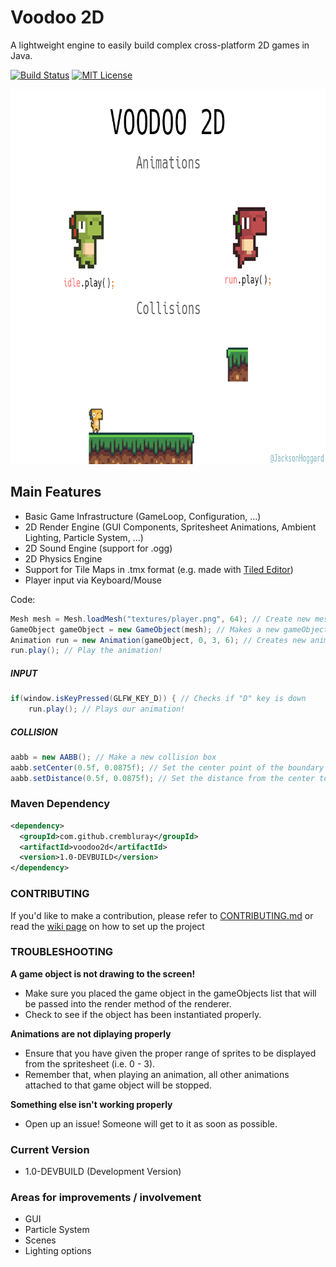 # Voodoo 2D
A lightweight engine to easily build complex cross-platform 2D games in Java.

[![Build Status](https://img.shields.io/travis/jacksonhoggard/voodoo2d/master?style=flat-square)](https://travis-ci.com/crembluray/voodoo2d)
[![MIT License](https://img.shields.io/github/license/jacksonhoggard/voodoo2d?style=flat-square)](https://github.com/jacksonhoggard/voodoo2d/blob/master/LICENSE)

<p align="center">
    <img width="800" height="600" src="https://raw.githubusercontent.com/JacksonHoggard/JacksonHoggard.github.io/main/images/voodoo2d-canvas.gif">
</p>

## Main Features

* Basic Game Infrastructure (GameLoop, Configuration, ...)
* 2D Render Engine (GUI Components, Spritesheet Animations, Ambient Lighting, Particle System, ...)
* 2D Sound Engine (support for .ogg)
* 2D Physics Engine
* Support for Tile Maps in .tmx format (e.g. made with [Tiled Editor](http://www.mapeditor.org/))
* Player input via Keyboard/Mouse

Code:
```java
Mesh mesh = Mesh.loadMesh("textures/player.png", 64); // Create new mesh with size of 64x64 pixels
GameObject gameObject = new GameObject(mesh); // Makes a new gameObject from mesh
Animation run = new Animation(gameObject, 0, 3, 6); // Creates new animation with frames 0 - 3 at 6 fps
run.play(); // Play the animation!
```

##### INPUT
```java
if(window.isKeyPressed(GLFW_KEY_D)) { // Checks if "D" key is down
    run.play(); // Plays our animation!
```

##### COLLISION
```java
aabb = new AABB(); // Make a new collision box
aabb.setCenter(0.5f, 0.0875f); // Set the center point of the boundary
aabb.setDistance(0.5f, 0.0875f); // Set the distance from the center to the edges of the boundary
```

### Maven Dependency
```xml
<dependency>
  <groupId>com.github.crembluray</groupId>
  <artifactId>voodoo2d</artifactId>
  <version>1.0-DEVBUILD</version>
</dependency>
```

### CONTRIBUTING
If you'd like to make a contribution, please refer to [CONTRIBUTING.md](https://github.com/CremBluRay/voodoo2d/blob/master/CONTRIBUTING.md) or read the [wiki page](https://github.com/CremBluRay/voodoo2d/wiki/Cloning-Voodoo2D) on how to set up the project

### TROUBLESHOOTING
**A game object is not drawing to the screen!**
* Make sure you placed the game object in the gameObjects list that will be passed into the render method of the renderer.
* Check to see if the object has been instantiated properly.

**Animations are not diplaying properly**
* Ensure that you have given the proper range of sprites to be displayed from the spritesheet (i.e. 0 - 3).
* Remember that, when playing an animation, all other animations attached to that game object will be stopped.

**Something else isn't working properly**
* Open up an issue! Someone will get to it as soon as possible.

### Current Version
* 1.0-DEVBUILD (Development Version)

### Areas for improvements / involvement
* GUI
* Particle System
* Scenes
* Lighting options
